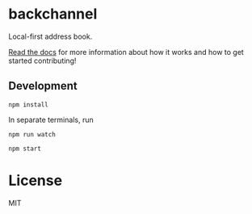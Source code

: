 # backchannel

Local-first address book.

[Read the docs](/docs) for more information about how it works and how to get
started contributing!

## Development

```
npm install
```

In separate terminals, run 

```
npm run watch
```

```
npm start
```

# License

MIT
